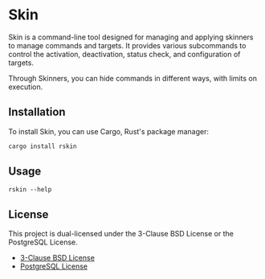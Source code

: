 # Skin

Skin is a command-line tool designed for managing and applying skinners to manage commands and targets. It provides various subcommands to control the activation, deactivation, status check, and configuration of targets.

Through Skinners, you can hide commands in different ways, with limits on execution.

## Installation

To install Skin, you can use Cargo, Rust's package manager:

```bash
cargo install rskin
```

## Usage
```
rskin --help
```

## License

This project is dual-licensed under the 3-Clause BSD License or the PostgreSQL License.
- [3-Clause BSD License](./LICENSE-BSD)
- [PostgreSQL License](./LICENSE-PostgreSQL)
